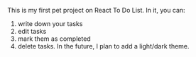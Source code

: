 This is my first pet project on React To Do List.
In it, you can:
1) write down your tasks
2) edit tasks
3) mark them as completed
4) delete tasks.
In the future, I plan to add a light/dark theme.
